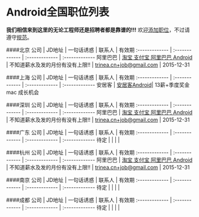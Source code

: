 Android全国职位列表 
==========  
**我们相信来到这里的无论工程师还是招聘者都是靠谱的!!!**
欢迎[添加职位](http://www.trinea.cn/ "添加步骤")，不过请遵守[规范](http://www.trinea.cn/ "查看添加和编辑规范")。  

####北京
公司  | JD地址 | 一句话诱惑 | 联系人 | 有效期
:------------- | :------------- | :-------------  | :------------- 
阿里巴巴 | [淘宝 支付宝 阿里巴巴 Android](http://www.trinea.cn/jobs/alibaba-taobao-zhifubao-b2b-aliyun-jobs/) | 不知道薪水及发的月份有没有上限!! | [trinea.cn+job@gmail.com](mailto:trinea.cn+job@gmail.com) | 2015-12-31

####上海
公司  | JD地址 | 一句话诱惑 | 联系人 | 有效期
:------------- | :------------- | :-------------  | :------------- 
安居客 | [安居客Android](http://www.trinea.cn/jobs/anjuke-android-php-jobs/)| 13薪+季度奖金 mac 成长机会

####深圳
公司  | JD地址 | 一句话诱惑 | 联系人 | 有效期
:------------- | :------------- | :-------------  | :------------- 
阿里巴巴 | [淘宝 支付宝 阿里巴巴 Android](http://www.trinea.cn/jobs/alibaba-taobao-zhifubao-b2b-aliyun-jobs/) | 不知道薪水及发的月份有没有上限!! | [trinea.cn+job@gmail.com](mailto:trinea.cn+job@gmail.com) | 2015-12-31

####广东
公司  | JD地址 | 一句话诱惑 | 联系人 | 有效期
:------------- | :------------- | :-------------  | :------------- 
待定 |  |  |  |

####杭州
公司  | JD地址 | 一句话诱惑 | 联系人 | 有效期
:------------- | :------------- | :-------------  | :------------- 
阿里巴巴 | [淘宝 支付宝 阿里巴巴 Android](http://www.trinea.cn/jobs/alibaba-taobao-zhifubao-b2b-aliyun-jobs/) | 不知道薪水及发的月份有没有上限!! | [trinea.cn+job@gmail.com](mailto:trinea.cn+job@gmail.com) | 2015-12-31

####南京
公司  | JD地址 | 一句话诱惑 | 联系人 | 有效期
:------------- | :------------- | :-------------  | :------------- 
待定 |  |  |  |

####成都
公司  | JD地址 | 一句话诱惑 | 联系人 | 有效期
:------------- | :------------- | :-------------  | :------------- 
待定 |  |  |  |
